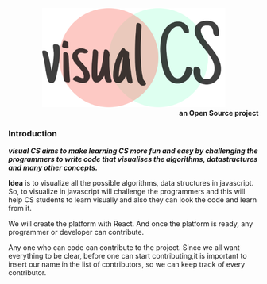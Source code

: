 <div align="center"><img src="./src/assets/logo/visualCS.png" height="200px"></img></div>

<div align="right"><b>an Open Source project</b></div>

### Introduction

**_visual CS aims to make learning CS more fun and easy by challenging the programmers to write code that visualises the algorithms, datastructures and many other concepts._**

**Idea** is to visualize all the possible algorithms, data structures in javascript. So, to visualize in javascript will challenge the programmers and this will help CS students to learn visually and also they can look the code and learn from it.

We will create the platform with React. And once the platform is ready, any programmer or developer can contribute.

Any one who can code can contribute to the project. Since we all want everything to be clear, before one can start contributing,it is important to insert our name in the list of contributors, so we can keep track of every contributor.

